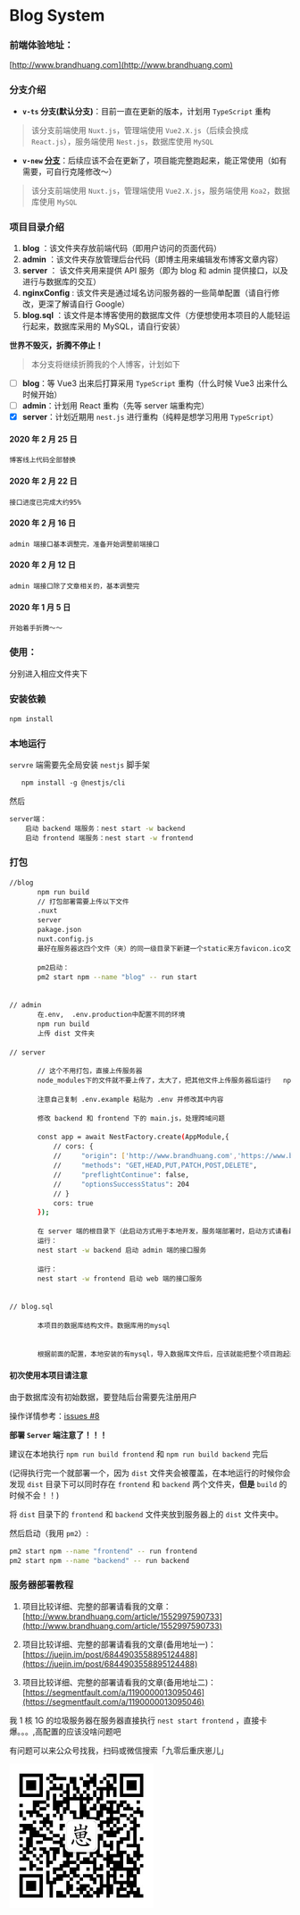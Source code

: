 # Blog System
### 前端体验地址：
[http://www.brandhuang.com](http://www.brandhuang.com)
### 分支介绍
- **`v-ts` 分支(默认分支)**：目前一直在更新的版本，计划用 `TypeScript` 重构

> 该分支前端使用 `Nuxt.js`，管理端使用 `Vue2.X.js`（后续会换成 `React.js`），服务端使用 `Nest.js`，数据库使用 `MySQL`

- **`v-new` [分支](https://github.com/CQBoyBrand/Koa2-nuxt-MySQL/tree/v-new )**：后续应该不会在更新了，项目能完整跑起来，能正常使用（如有需要，可自行克隆修改～）

> 该分支前端使用 `Nuxt.js`，管理端使用 `Vue2.X.js`，服务端使用 `Koa2`，数据库使用 `MySQL`

### 项目目录介绍
1. **blog** ：该文件夹存放前端代码（即用户访问的页面代码）
2. **admin** ：该文件夹存放管理后台代码（即博主用来编辑发布博客文章内容）
3. **server** ： 该文件夹用来提供 API 服务（即为 blog 和 admin 提供接口，以及进行与数据库的交互）
4. **nginxConfig** : 该文件夹是通过域名访问服务器的一些简单配置（请自行修改，更深了解请自行 Google）
5. **blog.sql** ：该文件是本博客使用的数据库文件（方便想使用本项目的人能轻运行起来，数据库采用的 MySQL，请自行安装）

**世界不毁灭，折腾不停止！**
> 本分支将继续折腾我的个人博客，计划如下

- [ ] **blog**：等 Vue3 出来后打算采用 `TypeScript` 重构（什么时候 Vue3 出来什么时候开始）
- [ ] **admin**：计划用 React 重构（先等 server 端重构完）
- [x] **server**：计划近期用 `nest.js` 进行重构（纯粹是想学习用用 `TypeScript`）
#### 2020 年 2 月 25 日
    博客线上代码全部替换
    
#### 2020 年 2 月 22 日
    接口进度已完成大约95%

#### 2020 年 2 月 16 日

    admin 端接口基本调整完，准备开始调整前端接口

#### 2020 年 2 月 12 日

    admin 端接口除了文章相关的，基本调整完

#### 2020 年 1 月 5 日
    开始着手折腾～～

 ### 使用：
 分别进入相应文件夹下
 
 ### 安装依赖
 ```bash
 npm install

 ```
 ### 本地运行

 `servre` 端需要先全局安装 `nestjs` 脚手架
 
 ```md
    npm install -g @nestjs/cli
 ```

然后

```bash
server端：
    启动 backend 端服务：nest start -w backend
    启动 frontend 端服务：nest start -w frontend
```
 ### 打包

 ```bash
//blog
        npm run build
        // 打包部署需要上传以下文件
        .nuxt
        server
        pakage.json
        nuxt.config.js
        最好在服务器这四个文件（夹）的同一级目录下新建一个static来方favicon.ico文件，要不然这个图片显示不出来

        pm2启动：
        pm2 start npm --name "blog" -- run start


// admin
        在.env,  .env.production中配置不同的环境
        npm run build
        上传 dist 文件夹

// server
    
        // 这个不用打包，直接上传服务器
        node_modules下的文件就不要上传了，太大了，把其他文件上传服务器后运行   npm install 就好了
        
        注意自己复制 .env.example 粘贴为 .env 并修改其中内容

        修改 backend 和 frontend 下的 main.js，处理跨域问题

        const app = await NestFactory.create(AppModule,{
            // cors: {
            //     "origin": ['http://www.brandhuang.com','https://www.brandhuang.com','http://admin.brandhuang.com','https://admin.brandhuang.com'],
            //     "methods": "GET,HEAD,PUT,PATCH,POST,DELETE",
            //     "preflightContinue": false,
            //     "optionsSuccessStatus": 204
            // }
            cors: true
        });
        
        在 server 端的根目录下（此启动方式用于本地开发，服务端部署时，启动方式请看最下面！）
        运行：
        nest start -w backend 启动 admin 端的接口服务

        运行：
        nest start -w frontend 启动 web 端的接口服务
            
       
// blog.sql

        本项目的数据库结构文件。数据库用的mysql
        
        
        根据前面的配置，本地安装的有mysql，导入数据库文件后，应该就能把整个项目跑起来了
```

#### 初次使用本项目请注意
由于数据库没有初始数据，要登陆后台需要先注册用户

操作详情参考：[issues #8](https://github.com/CQBoyBrand/Koa2-nuxt-MySQL/issues/8)

 **部署 `Server` 端注意了！！！**

 建议在本地执行 `npm run build frontend` 和 `npm run build backend` 完后
 
 (记得执行完一个就部署一个，因为 `dist` 文件夹会被覆盖，在本地运行的时候你会发现 `dist` 目录下可以同时存在 `frontend` 和 `backend` 两个文件夹，**但是** `build` 的时候不会！！)

 将 `dist` 目录下的 `frontend` 和 `backend` 文件夹放到服务器上的 `dist` 文件夹中。

 然后启动（我用 `pm2`）:
 ```bash
pm2 start npm --name "frontend" -- run frontend
pm2 start npm --name "backend" -- run backend
 ```
 ### 服务器部署教程
 1. 项目比较详细、完整的部署请看我的文章：[http://www.brandhuang.com/article/1552997590733](http://www.brandhuang.com/article/1552997590733)
 
 2. 项目比较详细、完整的部署请看我的文章(备用地址一)：[https://juejin.im/post/6844903558895124488](https://juejin.im/post/6844903558895124488)
  
 3. 项目比较详细、完整的部署请看我的文章(备用地址二)：[https://segmentfault.com/a/1190000013095046](https://segmentfault.com/a/1190000013095046)
 
  我 1 核 1G 的垃圾服务器在服务器直接执行 `nest start frontend` ，直接卡爆。。。,高配置的应该没啥问题吧


  有问题可以来公众号找我，扫码或微信搜索「九零后重庆崽儿」

  ![公众号](./brandQRcode.jpg)